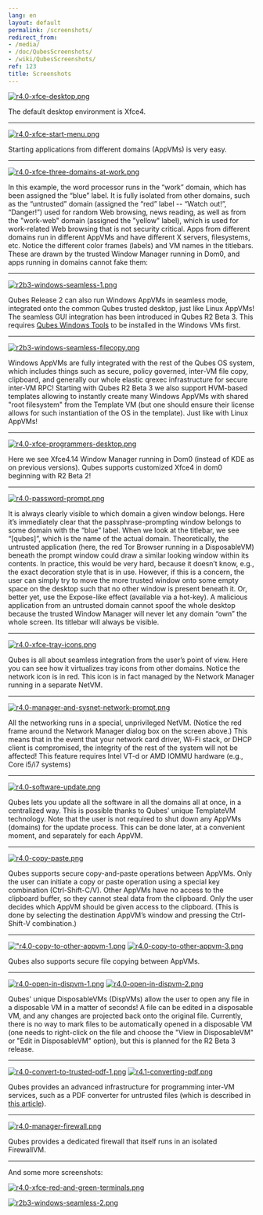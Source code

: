 ```yaml
---
lang: en
layout: default
permalink: /screenshots/
redirect_from:
- /media/
- /doc/QubesScreenshots/
- /wiki/QubesScreenshots/
ref: 123
title: Screenshots
---
```



[![r4.0-xfce-desktop.png](/attachment/doc/r4.0-xfce-desktop.png)](/attachment/doc/r4.0-xfce-desktop.png)

The default desktop environment is Xfce4.

* * * * *

[![r4.0-xfce-start-menu.png](/attachment/doc/r4.0-xfce-start-menu.png)](/attachment/doc/r4.0-xfce-start-menu.png)

Starting applications from different domains (AppVMs) is very easy.

* * * * *

[![r4.0-xfce-three-domains-at-work.png](/attachment/doc/r4.0-xfce-three-domains-at-work.png)](/attachment/doc/r4.0-xfce-three-domains-at-work.png)

In this example, the word processor runs in the “work” domain, which has been assigned the “blue” label. It is fully isolated from other domains, such as the “untrusted” domain (assigned the “red” label -- “Watch out!”, “Danger!”) used for random Web browsing, news reading, as well as from the "work-web" domain (assigned the "yellow" label), which is used for work-related Web browsing that is not security critical. Apps from different domains run in different AppVMs and have different X servers, filesystems, etc. Notice the different color frames (labels) and VM names in the titlebars. These are drawn by the trusted Window Manager running in Dom0, and apps running in domains cannot fake them:

* * * * *

[![r2b3-windows-seamless-1.png](/attachment/doc/r2b3-windows-seamless-1.png)](/attachment/doc/r2b3-windows-seamless-1.png)

Qubes Release 2 can also run Windows AppVMs in seamless mode, integrated onto the common Qubes trusted desktop, just like Linux AppVMs! The seamless GUI integration has been introduced in Qubes R2 Beta 3. This requires [Qubes Windows Tools](https://github.com/Qubes-Community/Contents/blob/master/docs/os/windows/windows-tools.md) to be installed in the Windows VMs first.

* * * * *

[![r2b3-windows-seamless-filecopy.png](/attachment/doc/r2b3-windows-seamless-filecopy.png)](/attachment/doc/r2b3-windows-seamless-filecopy.png)

Windows AppVMs are fully integrated with the rest of the Qubes OS system, which includes things such as secure, policy governed, inter-VM file copy, clipboard, and generally our whole elastic qrexec infrastructure for secure inter-VM RPC! Starting with Qubes R2 Beta 3 we also support HVM-based templates allowing to instantly create many Windows AppVMs with shared "root filesystem" from the Template VM (but one should ensure their license allows for such instantiation of the OS in the template). Just like with Linux AppVMs!

* * * * *

[![r4.0-xfce-programmers-desktop.png](/attachment/doc/r4.0-xfce-programmers-desktop.png)](/attachment/doc/r4.0-xfce-programmers-desktop.png)

Here we see Xfce4.14 Window Manager running in Dom0 (instead of KDE as on previous versions). Qubes supports customized Xfce4 in dom0 beginning with R2 Beta 2!

* * * * *

[![r4.0-password-prompt.png](/attachment/doc/r4.0-password-prompt.png)](/attachment/doc/r4.0-password-prompt.png)

It is always clearly visible to which domain a given window belongs. Here it’s immediately clear that the passphrase-prompting window belongs to some domain with the “blue” label. When we look at the titlebar, we see “[qubes]”, which is the name of the actual domain. Theoretically, the untrusted application (here, the red Tor Browser running in a DisposableVM) beneath the prompt window could draw a similar looking window within its contents. In practice, this would be very hard, because it doesn’t know, e.g., the exact decoration style that is in use. However, if this is a concern, the user can simply try to move the more trusted window onto some empty space on the desktop such that no other window is present beneath it. Or, better yet, use the Expose-like effect (available via a hot-key). A malicious application from an untrusted domain cannot spoof the whole desktop because the trusted Window Manager will never let any domain “own” the whole screen. Its titlebar will always be visible.

* * * * *

[![r4.0-xfce-tray-icons.png](/attachment/doc/r4.0-xfce-tray-icons.png)](/attachment/doc/r4.0-xfce-tray-icons.png)

Qubes is all about seamless integration from the user’s point of view. Here you can see how it virtualizes tray icons from other domains. Notice the network icon is in red. This icon is in fact managed by the Network Manager running in a separate NetVM.

* * * * *

[![r4.0-manager-and-sysnet-network-prompt.png](/attachment/doc/r4.0-manager-and-sysnet-network-prompt.png)](/attachment/doc/r4.0-manager-and-sysnet-network-prompt.png)

All the networking runs in a special, unprivileged NetVM. (Notice the red frame around the Network Manager dialog box on the screen above.) This means that in the event that your network card driver, Wi-Fi stack, or DHCP client is compromised, the integrity of the rest of the system will not be affected! This feature requires Intel VT-d or AMD IOMMU hardware (e.g., Core i5/i7 systems)
* * * * *

[![r4.0-software-update.png](/attachment/doc/r4.0-software-update.png)](/attachment/doc/r4.0-software-update.png)

Qubes lets you update all the software in all the domains all at once, in a centralized way. This is possible thanks to Qubes' unique TemplateVM technology. Note that the user is not required to shut down any AppVMs (domains) for the update process. This can be done later, at a convenient moment, and separately for each AppVM.

* * * * *

[![r4.0-copy-paste.png](/attachment/doc/r4.0-copy-paste.png)](/attachment/doc/r4.0-copy-paste.png)

Qubes supports secure copy-and-paste operations between AppVMs. Only the user can initiate a copy or paste operation using a special key combination (Ctrl-Shift-C/V). Other AppVMs have no access to the clipboard buffer, so they cannot steal data from the clipboard. Only the user decides which AppVM should be given access to the clipboard. (This is done by selecting the destination AppVM’s window and pressing the Ctrl-Shift-V combination.)

* * * * *

[!["r4.0-copy-to-other-appvm-1.png](/attachment/doc/r4.0-copy-to-other-appvm-1.png)](/attachment/doc/r4.0-copy-to-other-appvm-1.png) [![r4.0-copy-to-other-appvm-3.png](/attachment/doc/r4.0-copy-to-other-appvm-2.png)](/attachment/doc/r4.0-copy-to-other-appvm-2.png)

Qubes also supports secure file copying between AppVMs.

* * * * *

[![r4.0-open-in-dispvm-1.png](/attachment/doc/r4.0-open-in-dispvm-1.png)](/attachment/doc/r4.0-open-in-dispvm-1.png) [![r4.0-open-in-dispvm-2.png](/attachment/doc/r4.0-open-in-dispvm-2.png)](/attachment/doc/r4.0-open-in-dispvm-2.png)

Qubes' unique DisposableVMs (DispVMs) allow the user to open any file in a disposable VM in a matter of seconds! A file can be edited in a disposable VM, and any changes are projected back onto the original file. Currently, there is no way to mark files to be automatically opened in a disposable VM (one needs to right-click on the file and choose the "View in DisposableVM" or "Edit in DisposableVM" option), but this is planned for the R2 Beta 3 release.

* * * * *

[![r4.0-convert-to-trusted-pdf-1.png](/attachment/doc/r4.0-convert-to-trusted-pdf-1.png)](/attachment/doc/r4.0-convert-to-trusted-pdf-1.png) [![r4.1-converting-pdf.png](/attachment/doc/r4.1-converting-pdf.png)](/attachment/doc/r4.1-converting-pdf.png)

Qubes provides an advanced infrastructure for programming inter-VM services, such as a PDF converter for untrusted files (which is described in [this article](https://blog.invisiblethings.org/2013/02/21/converting-untrusted-pdfs-into-trusted.html)).

* * * * *

[![r4.0-manager-firewall.png](/attachment/doc/r4.0-manager-firewall.png)](/attachment/doc/r4.0-manager-firewall.png)

Qubes provides a dedicated firewall that itself runs in an isolated FirewallVM.

* * * * *

And some more screenshots:

[![r4.0-xfce-red-and-green-terminals.png](/attachment/doc/r4.0-xfce-red-and-green-terminals.png)](/attachment/doc/r4.0-xfce-red-and-green-terminals.png)

[![r2b3-windows-seamless-2.png](/attachment/doc/r2b3-windows-seamless-2.png)](/attachment/doc/r2b3-windows-seamless-2.png)
